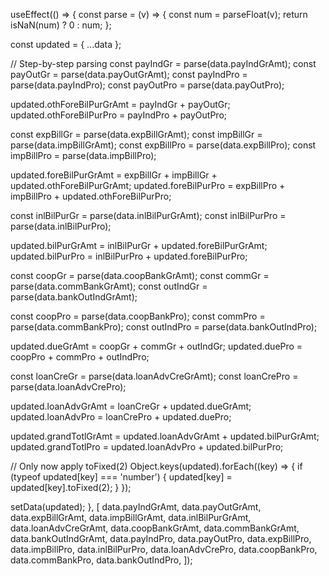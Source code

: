 useEffect(() => {
  const parse = (v) => {
    const num = parseFloat(v);
    return isNaN(num) ? 0 : num;
  };

  const updated = { ...data };

  // Step-by-step parsing
  const payIndGr = parse(data.payIndGrAmt);
  const payOutGr = parse(data.payOutGrAmt);
  const payIndPro = parse(data.payIndPro);
  const payOutPro = parse(data.payOutPro);

  updated.othForeBilPurGrAmt = payIndGr + payOutGr;
  updated.othForeBilPurPro = payIndPro + payOutPro;

  const expBillGr = parse(data.expBillGrAmt);
  const impBillGr = parse(data.impBillGrAmt);
  const expBillPro = parse(data.expBillPro);
  const impBillPro = parse(data.impBillPro);

  updated.foreBilPurGrAmt = expBillGr + impBillGr + updated.othForeBilPurGrAmt;
  updated.foreBilPurPro = expBillPro + impBillPro + updated.othForeBilPurPro;

  const inlBilPurGr = parse(data.inlBilPurGrAmt);
  const inlBilPurPro = parse(data.inlBilPurPro);

  updated.bilPurGrAmt = inlBilPurGr + updated.foreBilPurGrAmt;
  updated.bilPurPro = inlBilPurPro + updated.foreBilPurPro;

  const coopGr = parse(data.coopBankGrAmt);
  const commGr = parse(data.commBankGrAmt);
  const outIndGr = parse(data.bankOutIndGrAmt);

  const coopPro = parse(data.coopBankPro);
  const commPro = parse(data.commBankPro);
  const outIndPro = parse(data.bankOutIndPro);

  updated.dueGrAmt = coopGr + commGr + outIndGr;
  updated.duePro = coopPro + commPro + outIndPro;

  const loanCreGr = parse(data.loanAdvCreGrAmt);
  const loanCrePro = parse(data.loanAdvCrePro);

  updated.loanAdvGrAmt = loanCreGr + updated.dueGrAmt;
  updated.loanAdvPro = loanCrePro + updated.duePro;

  updated.grandTotlGrAmt = updated.loanAdvGrAmt + updated.bilPurGrAmt;
  updated.grandTotlPro = updated.loanAdvPro + updated.bilPurPro;

  // Only now apply toFixed(2)
  Object.keys(updated).forEach((key) => {
    if (typeof updated[key] === 'number') {
      updated[key] = updated[key].toFixed(2);
    }
  });

  setData(updated);
}, [
  data.payIndGrAmt,
  data.payOutGrAmt,
  data.expBillGrAmt,
  data.impBillGrAmt,
  data.inlBilPurGrAmt,
  data.loanAdvCreGrAmt,
  data.coopBankGrAmt,
  data.commBankGrAmt,
  data.bankOutIndGrAmt,
  data.payIndPro,
  data.payOutPro,
  data.expBillPro,
  data.impBillPro,
  data.inlBilPurPro,
  data.loanAdvCrePro,
  data.coopBankPro,
  data.commBankPro,
  data.bankOutIndPro,
]);